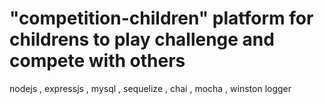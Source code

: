 
# "competition-children" platform for childrens to play challenge and compete with others

nodejs , expressjs , mysql , sequelize , chai , mocha , winston logger
